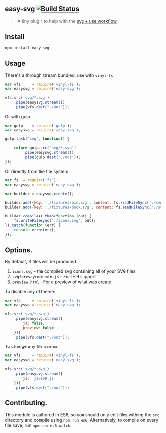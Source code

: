 ## easy-svg [![Build Status](https://travis-ci.org/WeareJH/easy-svg.svg?branch=master)](https://travis-ci.org/WeareJH/easy-svg)

> A tiny plugin to help with the [svg + use workflow](http://www.wearejh.com/design/inline-svg-use-element/)

## Install

```bash
npm install easy-svg
```

## Usage

There's a through stream bundled, use with `vinyl-fs`   

```js
var vfs     = require('vinyl-fs');
var easysvg = require('easy-svg');

vfs.src('svg/*.svg')
    .pipe(easysvg.stream())
    .pipe(vfs.dest("./out"));
```

Or with gulp

```js
var gulp    = require('gulp');
var easysvg = require('easy-svg');

gulp.task('svg', function() {

    return gulp.src('svg/*.svg')
        .pipe(easysvg.stream())
        .pipe(gulp.dest("./out"));
});
```

Or directly from the file system

```js
var fs  = require('fs');
var easysvg = require('easy-svg');

var builder = easysvg.create();

builder.add({key: './fixtures/bin.svg', content: fs.readFileSync('./svg/bin.svg', 'utf-8')});
builder.add({key: './fixtures/book.svg', content: fs.readFileSync('./svg/book.svg', 'utf-8')});

builder.compile().then(function (out) {
    fs.writeFileSync('./icons.svg', out);
}).catch(function (err) {
    console.error(err);
});

```

## Options.
By default, 3 files will be produced

1. `icons.svg` - the compiled svg containing all of your SVG files 
2. `svgforeveyrone.min.js` - For IE 9 support
3. `preview.html` - For a preview of what was create

To disable any of theme:

```js
var vfs     = require('vinyl-fs');
var easysvg = require('easy-svg');

vfs.src('svg/*.svg')
    .pipe(easysvg.stream({
        js: false,
        preview: false
    }))
    .pipe(vfs.dest("./out"));
```

To change any file names:

```js
var vfs     = require('vinyl-fs');
var easysvg = require('easy-svg');

vfs.src('svg/*.svg')
    .pipe(easysvg.stream({
        js: 'js/ie9.js'
    }))
    .pipe(vfs.dest("./out"));
```


## Contributing.

This module is authored in ES6, so you should only edit files withing the `src` directory and compile 
using `npm run es6`. Alternatively, to compile on every file save, run `npm run es6-watch`.

